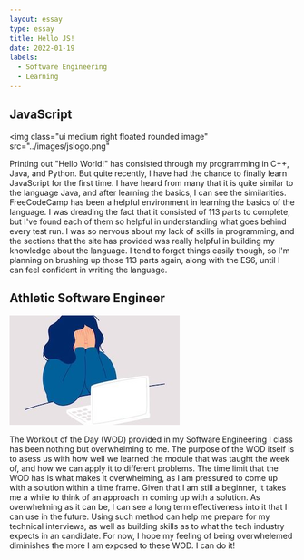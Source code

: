 ```yaml
---
layout: essay
type: essay
title: Hello JS!
date: 2022-01-19
labels:
  - Software Engineering
  - Learning
---
```


## JavaScript

<img class="ui medium right floated rounded image" src="../images/jslogo.png"
     
Printing out "Hello World!" has consisted through my programming in C++, Java, and Python. But quite recently, I have had the chance to finally        learn JavaScript for the first time. I have heard from many that it is quite similar to the language Java, and after learning the basics, I can see the similarities. FreeCodeCamp has been a helpful environment in learning the basics of the language. I was dreading the fact that it consisted of 113 parts to complete, but I've found each of them so helpful in understanding what goes behind every test run. I was so nervous about my lack of skills in programming, and the sections that the site has provided was really helpful in building my knowledge about the language. I tend to forget things easily though, so I'm planning on brushing up those 113 parts again, along with the ES6, until I can feel confident in writing the language. 

## Athletic Software Engineer
     
<img class="ui medium left floated rounded image" src="../images/overwhelming.jpeg">

The Workout of the Day (WOD) provided in my Software Engineering I class has been nothing but overwhelming to me. The purpose of the WOD itself is to asess us with how well we learned the module that was taught the week of, and how we can apply it to different problems. The time limit that the WOD has is what makes it overwhelming, as I am pressured to come up with a solution within a time frame. Given that I am still a beginner, it takes me a while to think of an approach in coming up with a solution. As overwhelming as it can be, I can see a long term effectiveness into it that I can use in the future. Using such method can help me prepare for my technical interviews, as well as building skills as to what the tech industry expects in an candidate. For now, I hope my feeling of being overwhelemed diminishes the more I am exposed to these WOD. I can do it!  
